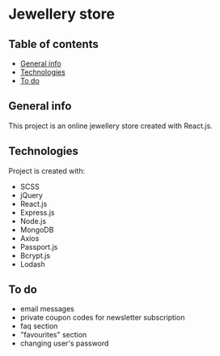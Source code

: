 # Jewellery store

## Table of contents
* [General info](#general-info)
* [Technologies](#technologies)
* [To do](#to-do)

## General info
This project is an online jewellery store created with React.js.
	
## Technologies
Project is created with:
* SCSS
* jQuery
* React.js
* Express.js
* Node.js
* MongoDB
* Axios
* Passport.js
* Bcrypt.js
* Lodash

## To do
* email messages
* private coupon codes for newsletter subscription
* faq section
* "favourites" section
* changing user's password
